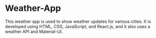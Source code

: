 # Weather-App
This weather app is used to show weather updates for various cities. It is developed using HTML, CSS, JavaScript, and React.js, and it also uses a weather API and Material-UI.
